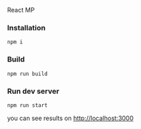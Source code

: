 React MP

### Installation

```
npm i
```

### Build

```
npm run build
```

### Run dev server

```
npm run start
```

you can see results on [http://localhost:3000](http://localhost:3000)